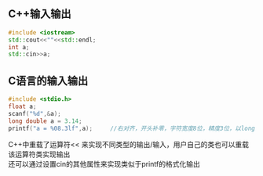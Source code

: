 ## C++输入输出
```C++
#include <iostream> 
std::cout<<""<<std::endl;
int a;
std::cin>>a;
```
## C语言的输入输出
```C++
#include <stdio.h>
float a;
scanf("%d",&a); 
long double a = 3.14;
printf("a = %08.3lf",a);     //右对齐，开头补零，字符宽度8位，精度3位，以long double型输出。
```
C++中重载了运算符<< 来实现不同类型的输出/输入，用户自己的类也可以重载该运算符类实现输出<br>
还可以通过设置cin的其他属性来实现类似于printf的格式化输出

